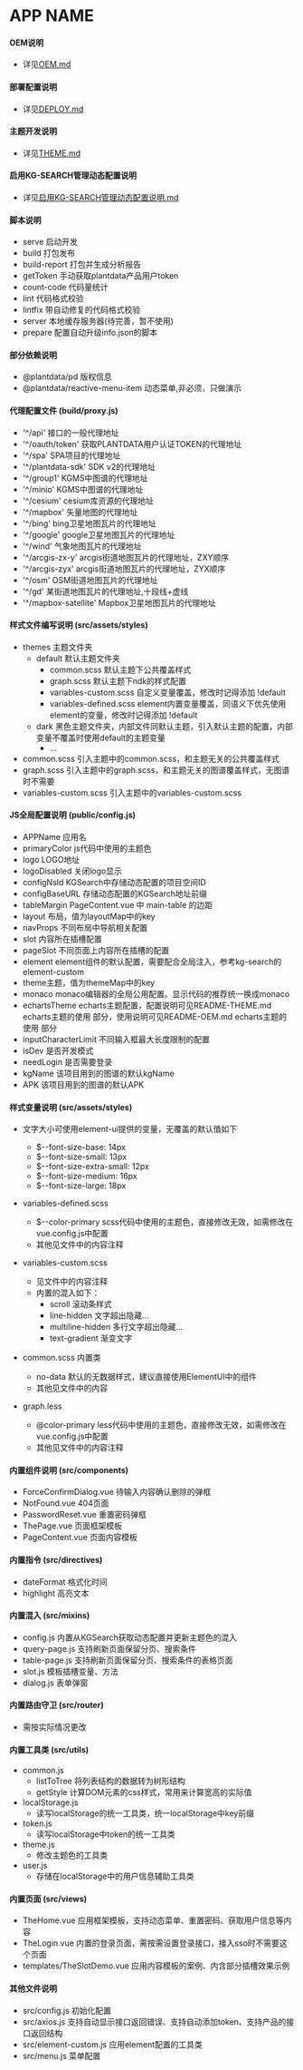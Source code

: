 # APP NAME

#### OEM说明
- 详见[OEM.md](./docs/OEM.md)

#### 部署配置说明
- 详见[DEPLOY.md](./docs/DEPLOY.md)

#### 主题开发说明
- 详见[THEME.md](./docs/THEME.md)

#### 启用KG-SEARCH管理动态配置说明
- 详见[启用KG-SEARCH管理动态配置说明.md](docs/CONFIG.md)

#### 脚本说明
- serve 启动开发
- build 打包发布
- build-report 打包并生成分析报告
- getToken 手动获取plantdata产品用户token
- count-code 代码量统计
- lint 代码格式校验
- lintfix 带自动修复的代码格式校验
- server 本地缓存服务器(待完善，暂不使用)
- prepare 配置自动升级info.json的脚本

#### 部分依赖说明
- @plantdata/pd 版权信息
- @plantdata/reactive-menu-item 动态菜单,非必须，只做演示

#### 代理配置文件 (build/proxy.js)
- '^/api' 接口的一般代理地址
- '^/oauth/token' 获取PLANTDATA用户认证TOKEN的代理地址
- '^/spa' SPA项目的代理地址
- '^/plantdata-sdk' SDK v2的代理地址
- '^/group1' KGMS中图谱的代理地址
- '^/minio' KGMS中图谱的代理地址
- '^/cesium' cesium库资源的代理地址
- '^/mapbox' 矢量地图的代理地址
- '^/bing' bing卫星地图瓦片的代理地址
- '^/google' google卫星地图瓦片的代理地址
- '^/wind' 气象地图瓦片的代理地址
- '^/arcgis-zx-y' arcgis街道地图瓦片的代理地址，ZXY顺序
- '^/arcgis-zyx' arcgis街道地图瓦片的代理地址，ZYX顺序
- '^/osm' OSM街道地图瓦片的代理地址
- '^/gd' 某街道地图瓦片的代理地址,十段线+虚线
- '^/mapbox-satellite' Mapbox卫星地图瓦片的代理地址

#### 样式文件编写说明 (src/assets/styles)
- themes 主题文件夹
    - default 默认主题文件夹
        - common.scss 默认主题下公共覆盖样式
        - graph.scss 默认主题下ndk的样式配置
        - variables-custom.scss 自定义变量覆盖，修改时记得添加 !default
        - variables-defined.scss element内置变量覆盖，同语义下优先使用element的变量，修改时记得添加 !default
    - dark 黑色主题文件夹，内部文件同默认主题，引入默认主题的配置，内部变量不覆盖时使用default的主题变量
        - ...
- common.scss 引入主题中的common.scss，和主题无关的公共覆盖样式
- graph.scss 引入主题中的graph.scss，和主题无关的图谱覆盖样式，无图谱时不需要
- variables-custom.scss 引入主题中的variables-custom.scss

#### JS全局配置说明 (public/config.js)
- APPName 应用名
- primaryColor js代码中使用的主题色
- logo LOGO地址
- logoDisabled 关闭logo显示
- configNsId KGSearch中存储动态配置的项目空间ID
- configBaseURL 存储动态配置的KGSearch地址前缀
- tableMargin PageContent.vue 中 main-table 的边距
- layout 布局，值为layoutMap中的key
- navProps 不同布局中导航相关配置
- slot 内容所在插槽配置
- pageSlot 不同页面上内容所在插槽的配置
- element element组件的默认配置，需要配合全局注入，参考kg-search的element-custom
- theme主题，值为themeMap中的key
- monaco monaco编辑器的全局公用配置。显示代码的推荐统一换成monaco
- echartsTheme echarts主题配置，配置说明可见README-THEME.md  echarts主题的使用 部分，使用说明可见README-OEM.md echarts主题的使用 部分
- inputCharacterLimit 不同输入框最大长度限制的配置
- isDev 是否开发模式
- needLogin 是否需要登录
- kgName 该项目用到的图谱的默认kgName
- APK 该项目用到的图谱的默认APK

#### 样式变量说明 (src/assets/styles)
- 文字大小可使用element-ui提供的变量，无覆盖的默认值如下
    - $--font-size-base: 14px
    - $--font-size-small: 13px
    - $--font-size-extra-small: 12px
    - $--font-size-medium: 16px
    - $--font-size-large: 18px

- variables-defined.scss
    - $--color-primary scss代码中使用的主题色，直接修改无效，如需修改在vue.config.js中配置
    - 其他见文件中的内容注释
    
- variables-custom.scss
    - 见文件中的内容注释
    - 内置的混入如下：
        - scroll 滚动条样式
        - line-hidden 文字超出隐藏...
        - multiline-hidden 多行文字超出隐藏... 
        - text-gradient 渐变文字
    
- common.scss 内置类
    - no-data 默认的无数据样式，建议直接使用ElementUI中的组件
    - 其他见文件中的内容

- graph.less
    - @color-primary less代码中使用的主题色，直接修改无效，如需修改在vue.config.js中配置
    - 其他见文件中的内容注释

#### 内置组件说明 (src/components)
- ForceConfirmDialog.vue 待输入内容确认删除的弹框
- NotFound.vue 404页面
- PasswordReset.vue 重置密码弹框
- ThePage.vue 页面框架模板
- PageContent.vue 页面内容模板

#### 内置指令 (src/directives)
- dateFormat 格式化时间
- highlight 高亮文本

#### 内置混入 (src/mixins)
- config.js 内置从KGSearch获取动态配置并更新主题色的混入
- query-page.js 支持刷新页面保留分页、搜索条件
- table-page.js 支持刷新页面保留分页、搜索条件的表格页面
- slot.js 模板插槽变量、方法
- dialog.js 表单弹窗

#### 内置路由守卫 (src/router) 
- 需按实际情况更改

#### 内置工具类 (src/utils) 
- common.js
    - listToTree 将列表结构的数据转为树形结构
    - getStyle 计算DOM元素的css样式，常用来计算宽高的实际值
- localStorage.js
    - 读写localStorage的统一工具类，统一localStorage中key前缀
- token.js
    - 读写localStorage中token的统一工具类
- theme.js
    - 修改主题色的工具类
- user.js
    - 存储在localStorage中的用户信息辅助工具类
    
#### 内置页面 (src/views) 
- TheHome.vue 应用框架模板，支持动态菜单、重置密码、获取用户信息等内容
- TheLogin.vue 内置的登录页面，需按需设置登录接口，接入sso时不需要这个页面
- templates/TheSlotDemo.vue 应用内容模板的案例、内含部分插槽效果示例

#### 其他文件说明
- src/config.js 初始化配置
- src/axios.js 支持自动显示接口返回错误、支持自动添加token、支持产品的接口返回结构
- src/element-custom.js 应用element配置的工具类
- src/menu.js 菜单配置
